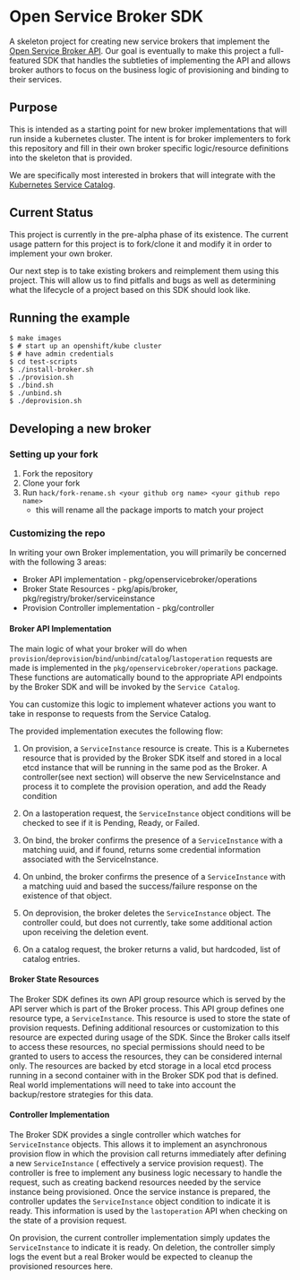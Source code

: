 # Open Service Broker SDK

A skeleton project for creating new service brokers that implement the
[Open Service Broker API](https://github.com/openservicebrokerapi/servicebroker).
Our goal is eventually to make this project a full-featured SDK that handles
the subtleties of implementing the API and allows broker authors to focus on
the business logic of provisioning and binding to their services.

## Purpose

This is intended as a starting point for new broker implementations that will
run inside a kubernetes cluster.  The intent is for broker implementers to
fork this repository and fill in their own broker specific logic/resource
definitions into the skeleton that is provided.

We are specifically most interested in brokers that will integrate with the
[Kubernetes Service Catalog](https://github.com/kubernetes-incubator/service-catalog).

## Current Status

This project is currently in the pre-alpha phase of its existence.  The
current usage pattern for this project is to fork/clone it and modify it in
order to implement your own broker.

Our next step is to take existing brokers and reimplement them using this
project. This will allow us to find pitfalls and bugs as well as determining
what the lifecycle of a project based on this SDK should look like.

## Running the example

```
$ make images
$ # start up an openshift/kube cluster
$ # have admin credentials
$ cd test-scripts
$ ./install-broker.sh
$ ./provision.sh
$ ./bind.sh
$ ./unbind.sh
$ ./deprovision.sh
```

## Developing a new broker

### Setting up your fork

1) Fork the repository
2) Clone your fork
3) Run `hack/fork-rename.sh <your github org name> <your github repo name>`
    *  this will rename all the package imports to match your project

### Customizing the repo

In writing your own Broker implementation, you will primarily be concerned with the following 3 areas:

* Broker API implementation - pkg/openservicebroker/operations
* Broker State Resources - pkg/apis/broker, pkg/registry/broker/serviceinstance
* Provision Controller implementation - pkg/controller


#### Broker API Implementation

The main logic of what your broker will do when `provision`/`deprovision`/`bind`/`unbind`/`catalog`/`lastoperation` requests
are made is implemented in the `pkg/openservicebroker/operations` package.  These functions
are automatically bound to the appropriate API endpoints by the Broker SDK and will be invoked
by the `Service Catalog`.

You can customize this logic to implement whatever actions you want to take in response to requests from the Service Catalog.

The provided implementation executes the following flow:

1) On provision, a `ServiceInstance` resource is create.  This is a Kubernetes resource that is provided by the Broker SDK
itself and stored in a local etcd instance that will be running in the same pod as the Broker.  A controller(see next section) will
observe the new ServiceInstance and process it to complete the provision operation, and add the Ready condition

2) On a lastoperation request, the `ServiceInstance` object conditions will be checked to see if it is Pending, Ready, or Failed.

3) On bind, the broker confirms the presence of a `ServiceInstance` with a matching uuid, and if found, returns some credential
information associated with the ServiceInstance.

4) On unbind, the broker confirms the presence of a `ServiceInstance` with a matching uuid and based the success/failure response
on the existence of that object.

5) On deprovision, the broker deletes the `ServiceInstance` object.  The controller could, but does not currently, take some
additional action upon receiving the deletion event.

6) On a catalog request, the broker returns a valid, but hardcoded, list of catalog entries.

#### Broker State Resources

The Broker SDK defines its own API group resource which is served by the API server which is part of the Broker process.
This API group defines one resource type, a `ServiceInstance`.  This resource is used to store the state of provision requests.
Defining additional resources or customization to this resource are expected during usage of the SDK.  Since the Broker calls
itself to access these resources, no special permissions should need to be granted to users to access the resources, they
can be considered internal only.  The resources are backed by etcd storage in a local etcd process running in a second container
with in the Broker SDK pod that is defined.  Real world implementations will need to take into account the backup/restore
strategies for this data.


#### Controller Implementation

The Broker SDK provides a single controller which watches for `ServiceInstance` objects.  This allows it to implement an
asynchronous provision flow in which the provision call returns immediately after defining a new `ServiceInstance` (
effectively a service provision request).  The controller is free to implement any business logic necessary to handle
the request, such as creating backend resources needed by the service instance being provisioned.  Once the service
instance is prepared, the controller updates the `ServiceInstance` object condition to indicate it is ready.  This
information is used by the `lastoperation` API when checking on the state of a provision request.

On provision, the current controller implementation simply updates the `ServiceInstance` to indicate it is ready.
On deletion, the controller simply logs the event but a real Broker would be expected to cleanup the provisioned resources
here.
